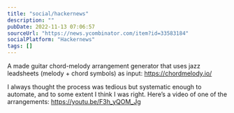 ```yaml
---
title: "social/hackernews"
description: ""
pubDate: 2022-11-13 07:06:57
sourceUrl: "https://news.ycombinator.com/item?id=33583184"
socialPlatform: "Hackernews"
tags: []
---
```


A made guitar chord-melody arrangement generator that uses jazz leadsheets (melody + chord symbols) as input: <a href="https:&#x2F;&#x2F;chordmelody.io&#x2F;" rel="nofollow">https:&#x2F;&#x2F;chordmelody.io&#x2F;</a><p>I always thought the process was tedious but systematic enough to automate, and to some extent I think I was right. Here’s a video of one of the arrangements: <a href="https:&#x2F;&#x2F;youtu.be&#x2F;F3h_yQOM_Jg" rel="nofollow">https:&#x2F;&#x2F;youtu.be&#x2F;F3h_yQOM_Jg</a>
